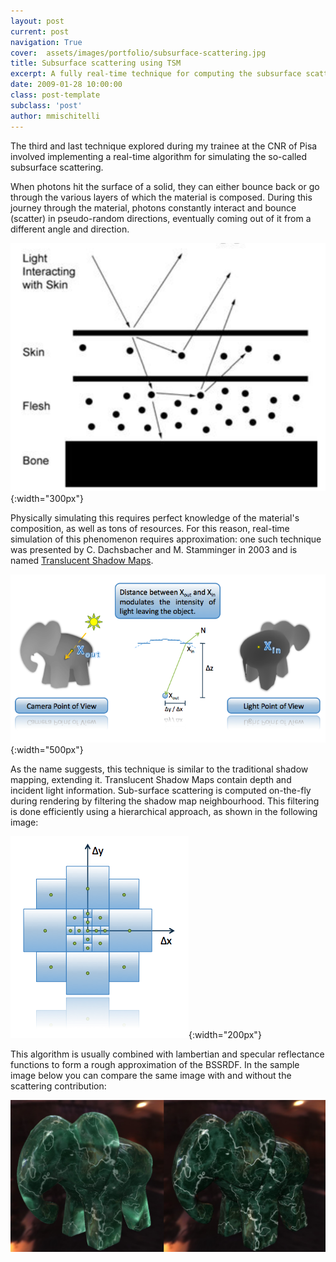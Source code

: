 ```yaml
---
layout: post
current: post
navigation: True
cover:  assets/images/portfolio/subsurface-scattering.jpg
title: Subsurface scattering using TSM
excerpt: A fully real-time technique for computing the subsurface scattering of light in materials
date: 2009-01-28 10:00:00
class: post-template
subclass: 'post'
author: mmischitelli
---
```


The third and last technique explored during my trainee at the CNR of Pisa involved implementing a real-time algorithm for simulating the so-called subsurface scattering.

When photons hit the surface of a solid, they can either bounce back or go through the various layers of which the material is composed. During this journey through the material, photons constantly interact and bounce (scatter) in pseudo-random directions, eventually coming out of it from a different angle and direction.

![scattering-in-materials](/assets/images/portfolio/tsm_scattering.png){:width="300px"}

Physically simulating this requires perfect knowledge of the material's composition, as well as tons of resources. For this reason, real-time simulation of this phenomenon requires approximation: one such technique was presented by C. Dachsbacher and M. Stamminger in 2003 and is named [Translucent Shadow Maps](https://dl.acm.org/citation.cfm?id=882404.882433).

![tsm-in-a-nutshell](/assets/images/portfolio/tsm_xin_xout.png){:width="500px"}

As the name suggests, this technique is similar to the traditional shadow mapping, extending it. Translucent Shadow Maps contain depth and incident light information. Sub-surface scattering is computed on-the-fly during rendering by filtering the shadow map neighbourhood. This filtering is done efficiently using a hierarchical approach, as shown in the following image:

![tsm-filtering-samples](/assets/images/portfolio/tsm_filter.png){:width="200px"}

This algorithm is usually combined with lambertian and specular reflectance functions to form a rough approximation of the BSSRDF. In the sample image below you can compare the same image with and without the scattering contribution:

![tsm-filtering-samples](/assets/images/portfolio/tsm_comparison.jpg)
